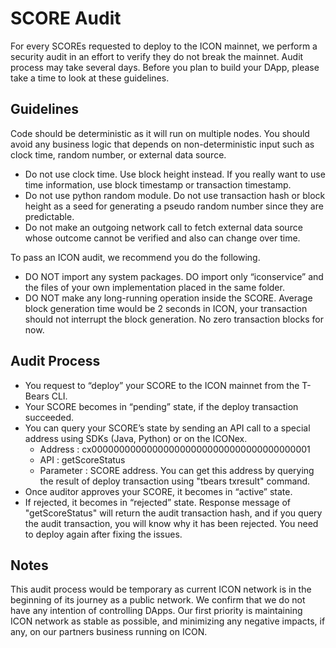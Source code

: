 # SCORE Audit

For every SCOREs requested to deploy to the ICON mainnet, we perform a security audit in an effort to verify they do not break the mainnet. Audit process may take several days. Before you plan to build your DApp, please take a time to look at these guidelines.

## Guidelines

Code should be deterministic as it will run on multiple nodes. You should avoid any business logic that depends on non-deterministic input such as clock time, random number, or external data source.

- Do not use clock time. Use block height instead. If you really want to use time information, use block timestamp or transaction timestamp.
- Do not use python random module. Do not use transaction hash or block height as a seed for generating a pseudo random number since they are predictable.
- Do not make an outgoing network call to fetch external data source whose outcome cannot be verified and also can change over time.

To pass an ICON audit, we recommend you do the following.

- DO NOT import any system packages. DO import only “iconservice” and the files of your own implementation placed in the same folder.
- DO NOT make any long-running operation inside the SCORE. Average block generation time would be 2 seconds in ICON, your transaction should not interrupt the block generation. No zero transaction blocks for now.

## Audit Process

- You request to “deploy” your SCORE to the ICON mainnet from the T-Bears CLI.
- Your SCORE becomes in “pending” state, if the deploy transaction succeeded.
- You can query your SCORE’s state by sending an API call to a special address using SDKs (Java, Python) or on the ICONex.
  - Address : cx0000000000000000000000000000000000000001
  - API : getScoreStatus
  - Parameter : SCORE address. You can get this address by querying the result of deploy transaction using "tbears txresult" command.
- Once auditor approves your SCORE, it becomes in “active” state.
- If rejected, it becomes in “rejected” state. Response message of "getScoreStatus" will return the audit transaction hash, and if you query the audit transaction, you will know why it has been rejected. You need to deploy again after fixing the issues.

## Notes

This audit process would be temporary as current ICON network is in the beginning of its journey as a public network. We confirm that we do not have any intention of controlling DApps. Our first priority is maintaining ICON network as stable as possible, and minimizing any negative impacts, if any, on our partners business running on ICON.
